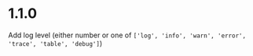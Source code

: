 # 1.1.0

Add log level (either number or one of `['log', 'info', 'warn', 'error', 'trace', 'table', 'debug']`)


